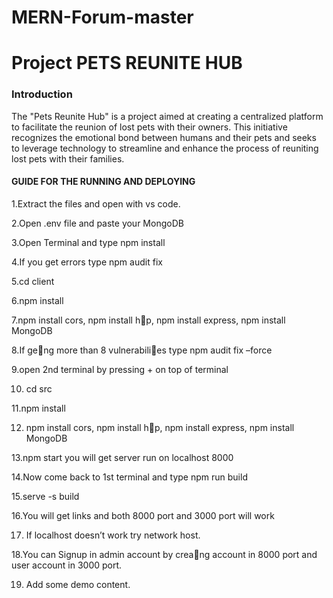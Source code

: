 # MERN-Forum-master
# Project PETS REUNITE HUB

### Introduction
The "Pets Reunite Hub" is a project aimed at creating a centralized platform to facilitate the reunion of lost pets with their owners. This initiative recognizes the emotional bond between humans and their pets and seeks to leverage technology to streamline and enhance the process of reuniting lost pets with their families.


#### GUIDE FOR THE RUNNING AND DEPLOYING
1.Extract the files and open with vs code.

2.Open .env file and paste your MongoDB

3.Open Terminal and type npm install

4.If you get errors type npm audit fix

5.cd client

6.npm install

7.npm install cors, npm install h􀆩p, npm install express, npm install MongoDB

8.If ge􀆫ng more than 8 vulnerabili􀆟es type npm audit fix –force

9.open 2nd terminal by pressing + on top of terminal

10. cd src

11.npm install

12. npm install cors, npm install h􀆩p, npm install express, npm install MongoDB

13.npm start you will get server run on localhost 8000

14.Now come back to 1st terminal and type npm run build

15.serve -s build

16.You will get links and both 8000 port and 3000 port will work

17. If localhost doesn’t work try network host.

18.You can Signup in admin account by crea􀆟ng account in 8000 port and user account in
3000 port.

19. Add some demo content.

